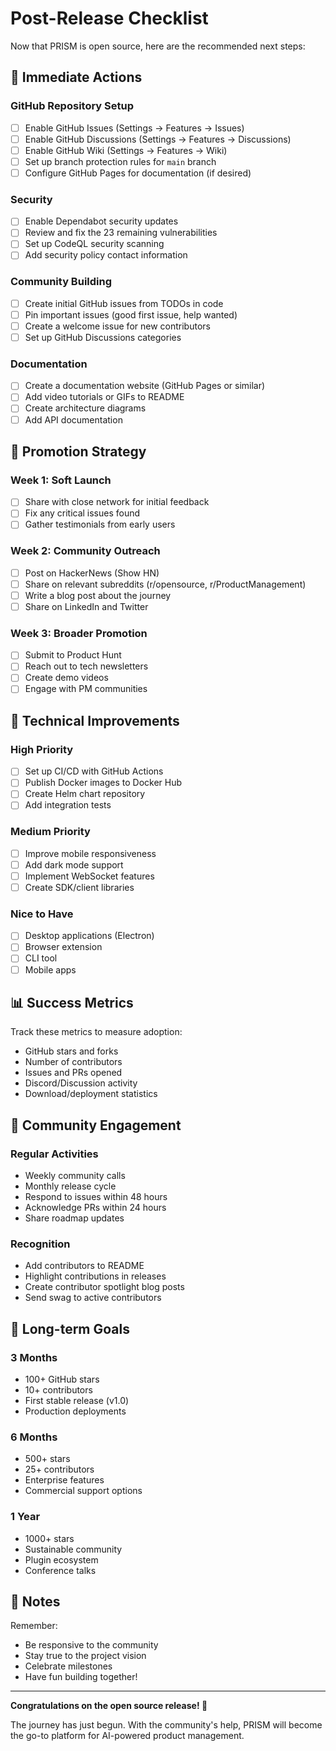 # Post-Release Checklist

Now that PRISM is open source, here are the recommended next steps:

## 🚀 Immediate Actions

### GitHub Repository Setup
- [ ] Enable GitHub Issues (Settings → Features → Issues)
- [ ] Enable GitHub Discussions (Settings → Features → Discussions)
- [ ] Enable GitHub Wiki (Settings → Features → Wiki)
- [ ] Set up branch protection rules for `main` branch
- [ ] Configure GitHub Pages for documentation (if desired)

### Security
- [ ] Enable Dependabot security updates
- [ ] Review and fix the 23 remaining vulnerabilities
- [ ] Set up CodeQL security scanning
- [ ] Add security policy contact information

### Community Building
- [ ] Create initial GitHub issues from TODOs in code
- [ ] Pin important issues (good first issue, help wanted)
- [ ] Create a welcome issue for new contributors
- [ ] Set up GitHub Discussions categories

### Documentation
- [ ] Create a documentation website (GitHub Pages or similar)
- [ ] Add video tutorials or GIFs to README
- [ ] Create architecture diagrams
- [ ] Add API documentation

## 📢 Promotion Strategy

### Week 1: Soft Launch
- [ ] Share with close network for initial feedback
- [ ] Fix any critical issues found
- [ ] Gather testimonials from early users

### Week 2: Community Outreach
- [ ] Post on HackerNews (Show HN)
- [ ] Share on relevant subreddits (r/opensource, r/ProductManagement)
- [ ] Write a blog post about the journey
- [ ] Share on LinkedIn and Twitter

### Week 3: Broader Promotion
- [ ] Submit to Product Hunt
- [ ] Reach out to tech newsletters
- [ ] Create demo videos
- [ ] Engage with PM communities

## 🔧 Technical Improvements

### High Priority
- [ ] Set up CI/CD with GitHub Actions
- [ ] Publish Docker images to Docker Hub
- [ ] Create Helm chart repository
- [ ] Add integration tests

### Medium Priority
- [ ] Improve mobile responsiveness
- [ ] Add dark mode support
- [ ] Implement WebSocket features
- [ ] Create SDK/client libraries

### Nice to Have
- [ ] Desktop applications (Electron)
- [ ] Browser extension
- [ ] CLI tool
- [ ] Mobile apps

## 📊 Success Metrics

Track these metrics to measure adoption:
- GitHub stars and forks
- Number of contributors
- Issues and PRs opened
- Discord/Discussion activity
- Download/deployment statistics

## 🤝 Community Engagement

### Regular Activities
- Weekly community calls
- Monthly release cycle
- Respond to issues within 48 hours
- Acknowledge PRs within 24 hours
- Share roadmap updates

### Recognition
- Add contributors to README
- Highlight contributions in releases
- Create contributor spotlight blog posts
- Send swag to active contributors

## 🎯 Long-term Goals

### 3 Months
- 100+ GitHub stars
- 10+ contributors
- First stable release (v1.0)
- Production deployments

### 6 Months
- 500+ stars
- 25+ contributors
- Enterprise features
- Commercial support options

### 1 Year
- 1000+ stars
- Sustainable community
- Plugin ecosystem
- Conference talks

## 📝 Notes

Remember:
- Be responsive to the community
- Stay true to the project vision
- Celebrate milestones
- Have fun building together!

---

**Congratulations on the open source release! 🎉**

The journey has just begun. With the community's help, PRISM will become the go-to platform for AI-powered product management.